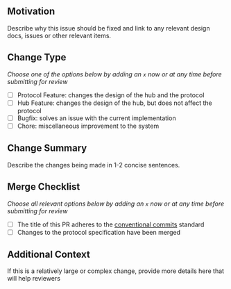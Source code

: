 ## Motivation

Describe why this issue should be fixed and link to any relevant design docs, issues or other relevant items.

## Change Type

_Choose one of the options below by adding an `x` now or at any time before submitting for review_

- [ ] Protocol Feature: changes the design of the hub and the protocol
- [ ] Hub Feature: changes the design of the hub, but does not affect the protocol
- [ ] Bugfix: solves an issue with the current implementation
- [ ] Chore: miscellaneous improvement to the system

## Change Summary

Describe the changes being made in 1-2 concise sentences.

## Merge Checklist

_Choose all relevant options below by adding an `x` now or at any time before submitting for review_

- [ ] The title of this PR adheres to the [conventional commits](https://www.conventionalcommits.org/en/v1.0.0/) standard
- [ ] Changes to the protocol specification have been merged

## Additional Context

If this is a relatively large or complex change, provide more details here that will help reviewers
